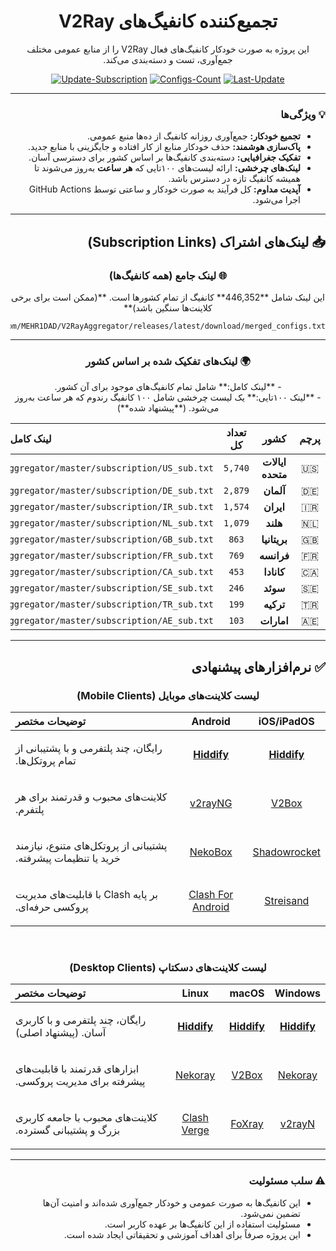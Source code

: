 
<div dir="rtl" align="center">

# تجمیع‌کننده کانفیگ‌های V2Ray

این پروژه به صورت خودکار کانفیگ‌های فعال V2Ray را از منابع عمومی مختلف جمع‌آوری، تست و دسته‌بندی می‌کند.

</div>

<div align="center">

[![Update-Subscription](https://img.shields.io/github/actions/workflow/status/MEHR1DAD/V2RayAggregator/update_all_proxies.yml?style=for-the-badge&logo=githubactions&logoColor=white&label=وضعیت%20آپدیت)](https://github.com/MEHR1DAD/V2RayAggregator/actions/workflows/update_all_proxies.yml)
[![Configs-Count](https://img.shields.io/badge/%D8%AA%D8%B9%D8%AF%D8%A7%D8%AF%20%DA%A9%D8%A7%D9%86%D9%81%DB%8C%DA%AF%E2%80%8C%D9%87%D8%A7-446,352-blueviolet?style=for-the-badge&logo=server&logoColor=white)](https://github.com/MEHR1DAD/V2RayAggregator/releases/latest/download/merged_configs.txt)
[![Last-Update](https://img.shields.io/badge/%D8%A2%D8%AE%D8%B1%DB%8C%D9%86%20%D8%A2%D9%BE%D8%AF%DB%8C%D8%AA-Saturday%2021%20Tir%201404-informational?style=for-the-badge&logo=clock&logoColor=white)](https://github.com/MEHR1DAD/V2RayAggregator/commits/master)

</div>

<div dir="rtl">

---

### 💡 ویژگی‌ها

- **تجمیع خودکار:** جمع‌آوری روزانه کانفیگ از ده‌ها منبع عمومی.
- **پاک‌سازی هوشمند:** حذف خودکار منابع از کار افتاده و جایگزینی با منابع جدید.
- **تفکیک جغرافیایی:** دسته‌بندی کانفیگ‌ها بر اساس کشور برای دسترسی آسان.
- **لینک‌های چرخشی:** ارائه لیست‌های ۱۰۰تایی که **هر ساعت** به‌روز می‌شوند تا همیشه کانفیگ تازه در دسترس باشد.
- **آپدیت مداوم:** کل فرآیند به صورت خودکار و ساعتی توسط GitHub Actions اجرا می‌شود.

---

## 📥 لینک‌های اشتراک (Subscription Links)

<div align="center">

### 🌐 لینک جامع (همه کانفیگ‌ها)
<p dir="rtl">این لینک شامل **446,352** کانفیگ از تمام کشورها است. **(ممکن است برای برخی کلاینت‌ها سنگین باشد)**</p>

```
https://github.com/MEHR1DAD/V2RayAggregator/releases/latest/download/merged_configs.txt
```

---

### 🌍 لینک‌های تفکیک شده بر اساس کشور
<p dir="rtl">
- **لینک کامل:** شامل تمام کانفیگ‌های موجود برای آن کشور.<br>
- **لینک ۱۰۰تایی:** یک لیست چرخشی شامل ۱۰۰ کانفیگ رندوم که هر ساعت به‌روز می‌شود. (**پیشنهاد شده**)
</p>

| پرچم | کشور | تعداد کل | لینک کامل (برای کپی کلیک کنید) | لینک ۱۰۰تایی (برای کپی کلیک کنید) |
|:---:|:---:|:---:|:---:|:---:|
| 🇺🇸 | **ایالات متحده** | `5,740` | `https://raw.githubusercontent.com/MEHR1DAD/V2RayAggregator/master/subscription/US_sub.txt` | `https://raw.githubusercontent.com/MEHR1DAD/V2RayAggregator/master/subscription/US_sub_100.txt` |
| 🇩🇪 | **آلمان** | `2,879` | `https://raw.githubusercontent.com/MEHR1DAD/V2RayAggregator/master/subscription/DE_sub.txt` | `https://raw.githubusercontent.com/MEHR1DAD/V2RayAggregator/master/subscription/DE_sub_100.txt` |
| 🇮🇷 | **ایران** | `1,574` | `https://raw.githubusercontent.com/MEHR1DAD/V2RayAggregator/master/subscription/IR_sub.txt` | `https://raw.githubusercontent.com/MEHR1DAD/V2RayAggregator/master/subscription/IR_sub_100.txt` |
| 🇳🇱 | **هلند** | `1,079` | `https://raw.githubusercontent.com/MEHR1DAD/V2RayAggregator/master/subscription/NL_sub.txt` | `https://raw.githubusercontent.com/MEHR1DAD/V2RayAggregator/master/subscription/NL_sub_100.txt` |
| 🇬🇧 | **بریتانیا** | `863` | `https://raw.githubusercontent.com/MEHR1DAD/V2RayAggregator/master/subscription/GB_sub.txt` | `https://raw.githubusercontent.com/MEHR1DAD/V2RayAggregator/master/subscription/GB_sub_100.txt` |
| 🇫🇷 | **فرانسه** | `769` | `https://raw.githubusercontent.com/MEHR1DAD/V2RayAggregator/master/subscription/FR_sub.txt` | `https://raw.githubusercontent.com/MEHR1DAD/V2RayAggregator/master/subscription/FR_sub_100.txt` |
| 🇨🇦 | **کانادا** | `453` | `https://raw.githubusercontent.com/MEHR1DAD/V2RayAggregator/master/subscription/CA_sub.txt` | `https://raw.githubusercontent.com/MEHR1DAD/V2RayAggregator/master/subscription/CA_sub_100.txt` |
| 🇸🇪 | **سوئد** | `246` | `https://raw.githubusercontent.com/MEHR1DAD/V2RayAggregator/master/subscription/SE_sub.txt` | `https://raw.githubusercontent.com/MEHR1DAD/V2RayAggregator/master/subscription/SE_sub_100.txt` |
| 🇹🇷 | **ترکیه** | `199` | `https://raw.githubusercontent.com/MEHR1DAD/V2RayAggregator/master/subscription/TR_sub.txt` | `https://raw.githubusercontent.com/MEHR1DAD/V2RayAggregator/master/subscription/TR_sub_100.txt` |
| 🇦🇪 | **امارات** | `103` | `https://raw.githubusercontent.com/MEHR1DAD/V2RayAggregator/master/subscription/AE_sub.txt` | `https://raw.githubusercontent.com/MEHR1DAD/V2RayAggregator/master/subscription/AE_sub_100.txt` |

</div>

---

## ✅ نرم‌افزارهای پیشنهادی

<div align="center">

### لیست کلاینت‌های موبایل (Mobile Clients)

| iOS/iPadOS | Android | توضیحات مختصر |
| :---: | :---: | :--- |
| **[Hiddify](https://apps.apple.com/us/app/hiddify-next/id6476113229)** | **[Hiddify](https://play.google.com/store/apps/details?id=app.hiddify.com)** | <p dir="rtl">رایگان، چند پلتفرمی و با پشتیبانی از تمام پروتکل‌ها.</p> |
| [V2Box](https://apps.apple.com/us/app/v2box-v2ray-client/id6446814690) | [v2rayNG](https://github.com/2dust/v2rayNG/releases) | <p dir="rtl">کلاینت‌های محبوب و قدرتمند برای هر پلتفرم.</p> |
| [Shadowrocket](https://apps.apple.com/us/app/shadowrocket/id932747118) | [NekoBox](https://github.com/MatsuriDayo/NekoBoxForAndroid/releases) | <p dir="rtl">پشتیبانی از پروتکل‌های متنوع، نیازمند خرید یا تنظیمات پیشرفته.</p> |
| [Streisand](https://apps.apple.com/us/app/streisand/id6450534064) | [Clash For Android](https://github.com/Kr328/ClashForAndroid/releases) | <p dir="rtl">بر پایه Clash با قابلیت‌های مدیریت پروکسی حرفه‌ای.</p> |

<br>

### لیست کلاینت‌های دسکتاپ (Desktop Clients)

| Windows | macOS | Linux | توضیحات مختصر |
| :---: | :---: | :---: | :--- |
| **[Hiddify](https://github.com/hiddify/hiddify-next/releases)** | **[Hiddify](https://github.com/hiddify/hiddify-next/releases)** | **[Hiddify](https://github.com/hiddify/hiddify-next/releases)** | <p dir="rtl">رایگان، چند پلتفرمی و با کاربری آسان. (پیشنهاد اصلی)</p> |
| [Nekoray](https://github.com/MatsuriDayo/nekoray/releases) | [V2Box](https://apps.apple.com/us/app/v2box-v2ray-client/id6446814690) | [Nekoray](https://github.com/MatsuriDayo/nekoray/releases) | <p dir="rtl">ابزارهای قدرتمند با قابلیت‌های پیشرفته برای مدیریت پروکسی.</p> |
| [v2rayN](https://github.com/2dust/v2rayN/releases) | [FoXray](https://github.com/Fndroid/Foxray/releases) | [Clash Verge](https://github.com/zzzgydi/clash-verge/releases) | <p dir="rtl">کلاینت‌های محبوب با جامعه کاربری بزرگ و پشتیبانی گسترده.</p> |

</div>

---

### ⚠️ سلب مسئولیت

- این کانفیگ‌ها به صورت عمومی و خودکار جمع‌آوری شده‌اند و امنیت آن‌ها تضمین نمی‌شود.
- مسئولیت استفاده از این کانفیگ‌ها بر عهده کاربر است.
- این پروژه صرفاً برای اهداف آموزشی و تحقیقاتی ایجاد شده است.

</div>
